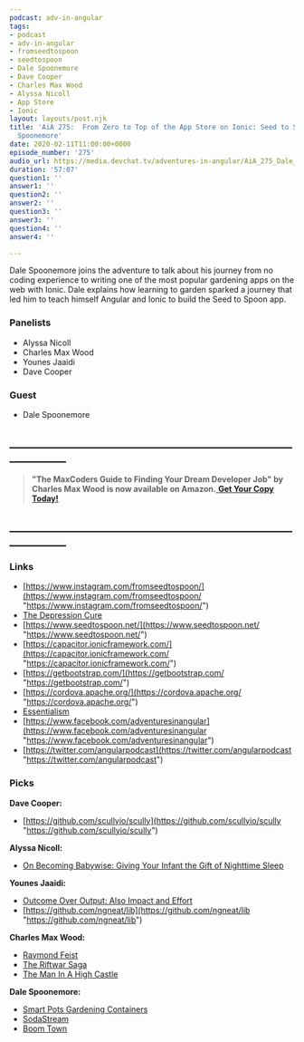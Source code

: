 ```yaml
---
podcast: adv-in-angular
tags:
- podcast
- adv-in-angular
- fromseedtospoon
- seedtospoon
- Dale Spoonemore
- Dave Cooper
- Charles Max Wood
- Alyssa Nicoll
- App Store
- Ionic
layout: layouts/post.njk
title: 'AiA 275:  From Zero to Top of the App Store on Ionic: Seed to Spoon with Dale
  Spoonemore'
date: 2020-02-11T11:00:00+0000
episode_number: '275'
audio_url: https://media.devchat.tv/adventures-in-angular/AiA_275_Dale_Spoonemore.mp3
duration: '57:07'
question1: ''
answer1: ''
question2: ''
answer2: ''
question3: ''
answer3: ''
question4: ''
answer4: ''

---
```

Dale Spoonemore joins the adventure to talk about his journey from no coding experience to writing one of the most popular gardening apps on the web with Ionic. Dale explains how learning to garden sparked a journey that led him to teach himself Angular and Ionic to build the Seed to Spoon app.

### **Panelists**

* Alyssa Nicoll
* Charles Max Wood
* Younes Jaaidi
* Dave Cooper

### **Guest**

* Dale Spoonemore

## **____________________________________________________________**

> **"The MaxCoders Guide to Finding Your Dream Developer Job" by Charles Max Wood is now available on Amazon.**[ **Get Your Copy Today!**](https://www.amazon.com/gp/product/B081MBL5C9/ref=as_li_ss_tl?ie=UTF8&linkCode=sl1&tag=devchattv-20&linkId=9d61363241636e2546ef46abba198746&language=en_US)

## **____________________________________________________________**

### **Links**

* [https://www.instagram.com/fromseedtospoon/](https://www.instagram.com/fromseedtospoon/ "https://www.instagram.com/fromseedtospoon/")
* [The Depression Cure](https://amzn.to/383fTNu)
* [https://www.seedtospoon.net/](https://www.seedtospoon.net/ "https://www.seedtospoon.net/")
* [https://capacitor.ionicframework.com/](https://capacitor.ionicframework.com/ "https://capacitor.ionicframework.com/")
* [https://getbootstrap.com/](https://getbootstrap.com/ "https://getbootstrap.com/")
* [https://cordova.apache.org/](https://cordova.apache.org/ "https://cordova.apache.org/")
* [Essentialism](https://amzn.to/2TjWSCo)
* [https://www.facebook.com/adventuresinangular](https://www.facebook.com/adventuresinangular "https://www.facebook.com/adventuresinangular")
* [https://twitter.com/angularpodcast](https://twitter.com/angularpodcast "https://twitter.com/angularpodcast")

### **Picks**

**Dave Cooper:**

* [https://github.com/scullyio/scully](https://github.com/scullyio/scully "https://github.com/scullyio/scully")

**Alyssa Nicoll:**

* [On Becoming Babywise: Giving Your Infant the Gift of Nighttime Sleep](https://www.amazon.com/Becoming-Babywise-Nighttime-Interactive-Support/dp/1932740503/ref=sr_1_1?crid=QJ44I4DRXP7B&keywords=babywise&qid=1578943834&s=books&sprefix=babywise%2Cgift-cards%2C161&sr=1-1 "On Becoming Babywise: Giving Your Infant the Gift of Nighttime Sleep")

**Younes Jaaidi:**

* [Outcome Over Output: Also Impact and Effort](https://medium.com/@kentbeck_7670/outcome-over-output-also-impact-and-effort-8f9eb0ce0dbb)
* [https://github.com/ngneat/lib](https://github.com/ngneat/lib "https://github.com/ngneat/lib")

**Charles Max Wood:**

* [Raymond Feist](https://amzn.to/2N3L4Ai)
* [The Riftwar Saga](http://www.crydee.com/raymond-feist/book-series/the-riftwar-saga)
* [The Man In A High Castle](https://www.imdb.com/title/tt1740299/)

**Dale Spoonemore:**

* [Smart Pots Gardening Containers](https://www.amazon.com/s?k=Smart+Pots+Gardening+Containers&ref=nb_sb_noss)
* [SodaStream](https://www.amazon.com/s?k=soda+stream&crid=1EPM9NR47XVQU&sprefix=soda+stream%2Caps%2C368&ref=nb_sb_ss_i_1_11)
* [Boom Town]()